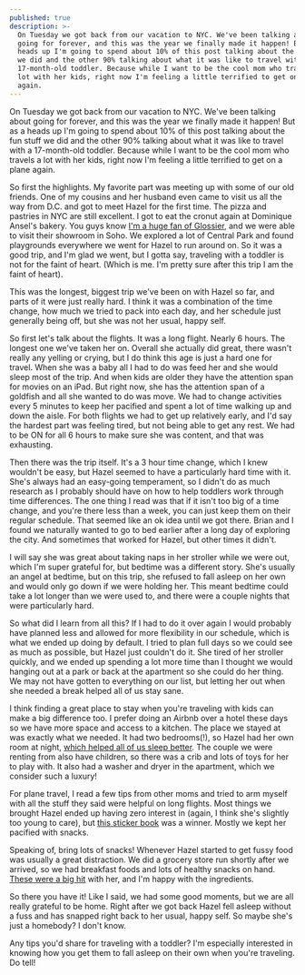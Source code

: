 ```yaml
---
published: true
description: >-
  On Tuesday we got back from our vacation to NYC. We've been talking about
  going for forever, and this was the year we finally made it happen! But as a
  heads up I'm going to spend about 10% of this post talking about the fun stuff
  we did and the other 90% talking about what it was like to travel with a
  17-month-old toddler. Because while I want to be the cool mom who travels a
  lot with her kids, right now I'm feeling a little terrified to get on a plane
  again.
---
```

On Tuesday we got back from our vacation to NYC. We've been talking about going for forever, and this was the year we finally made it happen! But as a heads up I'm going to spend about 10% of this post talking about the fun stuff we did and the other 90% talking about what it was like to travel with a 17-month-old toddler. Because while I want to be the cool mom who travels a lot with her kids, right now I'm feeling a little terrified to get on a plane again. 

So first the highlights. My favorite part was meeting up with some of our old friends. One of my cousins and her husband even came to visit us all the way from D.C. and got to meet Hazel for the first time. The pizza and pastries in NYC are still excellent. I got to eat the cronut again at Dominique Ansel's bakery. You guys know [I'm a huge fan of Glossier](https://redletterdayblog.com/My-Everyday-Makeup-Routine), and we were able to visit their showroom in Soho. We explored a lot of Central Park and found playgrounds everywhere we went for Hazel to run around on. So it was a good trip, and I'm glad we went, but I gotta say, traveling with a toddler is not for the faint of heart. (Which is me. I'm pretty sure after this trip I am the faint of heart).

This was the longest, biggest trip we've been on with Hazel so far, and parts of it were just really hard. I think it was a combination of the time change, how much we tried to pack into each day, and her schedule just generally being off, but she was not her usual, happy self. 

So first let's talk about the flights. It was a long flight. Nearly 6 hours. The longest one we've taken her on. Overall she actually did great, there wasn't really any yelling or crying, but I do think this age is just a hard one for travel. When she was a baby all I had to do was feed her and she would sleep most of the trip. And when kids are older they have the attention span for movies on an iPad. But right now, she has the attention span of a goldfish and all she wanted to do was move. We had to change activities every 5 minutes to keep her pacified and spent a lot of time walking up and down the aisle. For both flights we had to get up relatively early, and I'd say the hardest part was feeling tired, but not being able to get any rest. We had to be ON for all 6 hours to make sure she was content, and that was exhausting.

Then there was the trip itself. It's a 3 hour time change, which I knew wouldn't be easy, but Hazel seemed to have a particularly hard time with it. She's always had an easy-going temperament, so I didn't do as much research as I probably should have on how to help toddlers work through time differences. The one thing I read was that if it isn't too big of a time change, and you're there less than a week, you can just keep them on their regular schedule. That seemed like an ok idea until we got there. Brian and I found we naturally wanted to go to bed earlier after a long day of exploring the city. And sometimes that worked for Hazel, but other times it didn't. 

I will say she was great about taking naps in her stroller while we were out, which I'm super grateful for, but bedtime was a different story. She's usually an angel at bedtime, but on this trip, she refused to fall asleep on her own and would only go down if we were holding her. This meant bedtime could take a lot longer than we were used to, and there were a couple nights that were particularly hard. 

So what did I learn from all this? If I had to do it over again I would probably have planned less and allowed for more flexibility in our schedule, which is what we ended up doing by default. I tried to plan full days so we could see as much as possible, but Hazel just couldn't do it. She tired of her stroller quickly, and we ended up spending a lot more time than I thought we would hanging out at a park or back at the apartment so she could do her thing. We may not have gotten to everything on our list, but letting her out when she needed a break helped all of us stay sane.

I think finding a great place to stay when you're traveling with kids can make a big difference too. I prefer doing an Airbnb over a hotel these days so we have more space and access to a kitchen. The place we stayed at was exactly what we needed. It had two bedrooms(!), so Hazel had her own room at night, [which helped all of us sleep better](https://redletterdayblog.com/Our-Closet-Nursery-+-Sleeping-Tips!). The couple we were renting from also have children, so there was a crib and lots of toys for her to play with. It also had a washer and dryer in the apartment, which we consider such a luxury!

For plane travel, I read a few tips from other moms and tried to arm myself with all the stuff they said were helpful on long flights. Most things we brought Hazel ended up having zero interest in (again, I think she's slightly too young to care), but [this sticker book](https://www.amazon.com/gp/product/B01B1TIB8G/ref=od_aui_detailpages00?ie=UTF8&psc=1) was a winner. Mostly we kept her pacified with snacks. 

Speaking of, bring lots of snacks! Whenever Hazel started to get fussy food was usually a great distraction. We did a grocery store run shortly after we arrived, so we had breakfast foods and lots of healthy snacks on hand. [These were a big hit](https://www.amazon.com/gp/product/B001CTO0YA/ref=oh_aui_detailpage_o00_s00?ie=UTF8&psc=1) with her, and I'm happy with the ingredients. 

So there you have it! Like I said, we had some good moments, but we are all really grateful to be home. Right after we got back Hazel fell asleep without a fuss and has snapped right back to her usual, happy self. So maybe she's just a homebody? I don't know. 

Any tips you'd share for traveling with a toddler? I'm especially interested in knowing how you get them to fall asleep on their own when you're traveling. Do tell!
